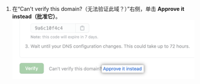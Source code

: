 1. 在“Can't verify this domain?（无法验证此域？）”右侧，单击 **Approve it instead（批准它）**。 ![验证域时的"批准它"文本](/assets/images/help/organizations/domains-approve-it-instead.png)
